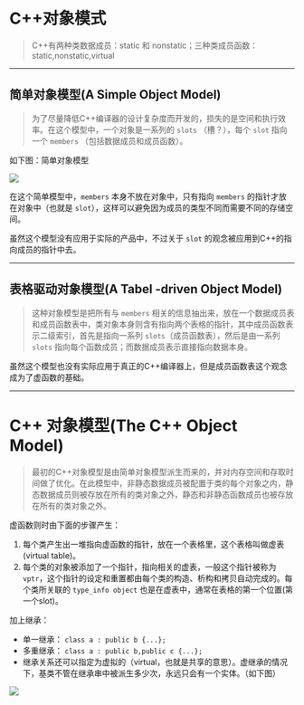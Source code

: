 # C++对象模式
> C++有两种类数据成员：static 和 nonstatic；三种类成员函数：static,nonstatic,virtual

----------

## 简单对象模型(A Simple Object Model)

> 为了尽量降低C++编译器的设计复杂度而开发的，损失的是空间和执行效率。在这个模型中，一个对象是一系列的 `slots` （槽？），每个 `slot` 指向一个 `members` （包括数据成员和成员函数）。

如下图：简单对象模型

![](http://i.imgur.com/X7YS4DR.jpg)

在这个简单模型中，`members` 本身不放在对象中，只有指向 `members` 的指针才放在对象中（也就是 `slot`），这样可以避免因为成员的类型不同而需要不同的存储空间。

虽然这个模型没有应用于实际的产品中，不过关于 `slot` 的观念被应用到C++的指向成员的指针中去。


----------

## 表格驱动对象模型(A Tabel -driven Object Model)

> 这种对象模型是把所有与 `members` 相关的信息抽出来，放在一个数据成员表和成员函数表中，类对象本身则含有指向两个表格的指针，其中成员函数表示二级索引，首先是指向一系列 `slots`（成员函数表），然后是由一系列 `slots` 指向每个函数成员；而数据成员表示直接指向数据本身。

虽然这个模型也没有实际应用于真正的C++编译器上，但是成员函数表这个观念成为了虚函数的基础。


----------

# C++ 对象模型(The C++ Object Model)

> 最初的C++对象模型是由简单对象模型派生而来的，并对内存空间和存取时间做了优化。在此模型中，非静态数据成员被配置于类的每个对象之内，静态数据成员则被存放在所有的类对象之外，静态和非静态函数成员也被存放在所有的类对象之外。

虚函数则时由下面的步骤产生：

1. 每个类产生出一堆指向虚函数的指针，放在一个表格里，这个表格叫做虚表(virtual table)。
2. 每个类的对象被添加了一个指针，指向相关的虚表，一般这个指针被称为 `vptr`，这个指针的设定和重置都由每个类的构造、析构和拷贝自动完成的。每个类所关联的 `type_info object` 也是在虚表中，通常在表格的第一个位置(第一个slot)。


加上继承：



- 单一继承： `class a : public b {...};`
- 多重继承： `class a : public b,public c {...};`
- 继承关系还可以指定为虚拟的（virtual，也就是共享的意思）。虚继承的情况下，基类不管在继承串中被派生多少次，永远只会有一个实体。（如下图）

![](http://i.imgur.com/6uTT3ZQ.jpg)



